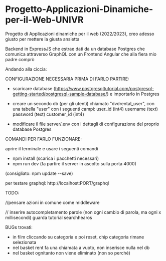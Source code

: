 # Progetto-Applicazioni-Dinamiche-per-il-Web-UNIVR
Progetto di Applicazioni dinamiche per il web (2022/2023), creo adesso giusto per mettere la giusta ansietta

Backend in ExpressJS che estrae dati da un database Postgres che comunica attraverso GraphQL con un Frontend Angular che alla fiera mio padre comprò


Andando alla ciccia:

CONFIGURAZIONE NECESSARIA PRIMA DI FARLO PARTIRE:

- scaricare database (https://www.postgresqltutorial.com/postgresql-getting-started/postgresql-sample-database/) e importarlo in Postgres
- creare un secondo db (per gli utenti) chiamato "dvdrental_user", con una tabella "user" con i seguenti campi:
    user_id (int4)
    username (text)
    password (text)
    customer_id (int4)

- modificare il file server/.env con i dettagli di configurazione del proprio database Postgres



COMANDI PER FARLO FUNZIONARE:

aprire il terminale e usare i seguenti comandi
- npm install (scarica i pacchetti necessari)
- npm run dev (fa partire il server in ascolto sulla porta 4000) 

(consigliato: npm update --save)

per testare graphql:
http://localhost:PORT/graphql



TODO:

//pensare azioni in comune come middleware

// inserire autocompletamento parole (non ogni cambio di parola, ma ogni x millisecondi) guarda tutorial searchhearos




BUGs trovati:
- in film cliccando su categoria e poi reset, chip categoria rimane selezionata
- nel basket rent fa una chiamata a vuoto, non inserisce nulla nel db
- nel basket ognitanto non viene eliminato (non so perché)